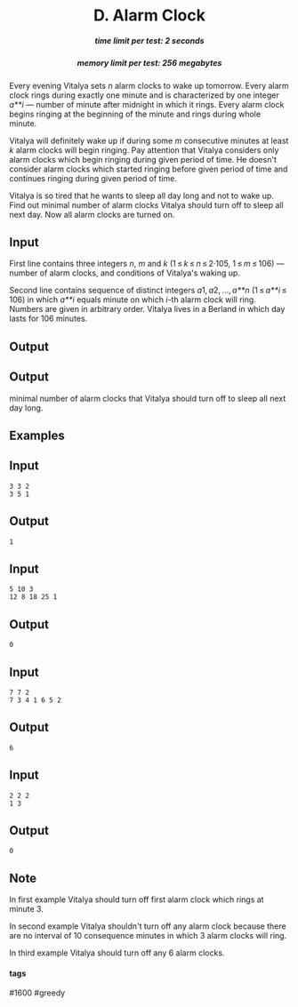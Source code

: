 <h1 style='text-align: center;'> D. Alarm Clock</h1>

<h5 style='text-align: center;'>time limit per test: 2 seconds</h5>
<h5 style='text-align: center;'>memory limit per test: 256 megabytes</h5>

Every evening Vitalya sets *n* alarm clocks to wake up tomorrow. Every alarm clock rings during exactly one minute and is characterized by one integer *a**i* — number of minute after midnight in which it rings. Every alarm clock begins ringing at the beginning of the minute and rings during whole minute. 

Vitalya will definitely wake up if during some *m* consecutive minutes at least *k* alarm clocks will begin ringing. Pay attention that Vitalya considers only alarm clocks which begin ringing during given period of time. He doesn't consider alarm clocks which started ringing before given period of time and continues ringing during given period of time.

Vitalya is so tired that he wants to sleep all day long and not to wake up. Find out minimal number of alarm clocks Vitalya should turn off to sleep all next day. Now all alarm clocks are turned on. 

## Input

First line contains three integers *n*, *m* and *k* (1 ≤ *k* ≤ *n* ≤ 2·105, 1 ≤ *m* ≤ 106) — number of alarm clocks, and conditions of Vitalya's waking up. 

Second line contains sequence of distinct integers *a*1, *a*2, ..., *a**n* (1 ≤ *a**i* ≤ 106) in which *a**i* equals minute on which *i*-th alarm clock will ring. Numbers are given in arbitrary order. Vitalya lives in a Berland in which day lasts for 106 minutes. 

## Output

## Output

 minimal number of alarm clocks that Vitalya should turn off to sleep all next day long.

## Examples

## Input


```
3 3 2  
3 5 1  

```
## Output


```
1  

```
## Input


```
5 10 3  
12 8 18 25 1  

```
## Output


```
0  

```
## Input


```
7 7 2  
7 3 4 1 6 5 2  

```
## Output


```
6  

```
## Input


```
2 2 2  
1 3  

```
## Output


```
0  

```
## Note

In first example Vitalya should turn off first alarm clock which rings at minute 3.

In second example Vitalya shouldn't turn off any alarm clock because there are no interval of 10 consequence minutes in which 3 alarm clocks will ring.

In third example Vitalya should turn off any 6 alarm clocks.



#### tags 

#1600 #greedy 